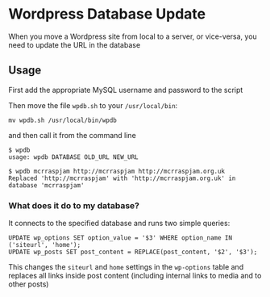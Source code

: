 # Wordpress Database Update

When you move a Wordpress site from local to a server, or vice-versa, you need to update the URL in the database

## Usage

First add the appropriate MySQL username and password to the script

Then move the file ```wpdb.sh``` to your ```/usr/local/bin```:
```
mv wpdb.sh /usr/local/bin/wpdb
```

and then call it from the command line

```
$ wpdb
usage: wpdb DATABASE OLD_URL NEW_URL

$ wpdb mcrraspjam http://mcrraspjam http://mcrraspjam.org.uk
Replaced 'http://mcrraspjam' with 'http://mcrraspjam.org.uk' in database 'mcrraspjam'
```

### What does it do to my database?

It connects to the specified database and runs two simple queries:
```
UPDATE wp_options SET option_value = '$3' WHERE option_name IN ('siteurl', 'home');
UPDATE wp_posts SET post_content = REPLACE(post_content, '$2', '$3');
```

This changes the ```siteurl``` and ```home``` settings in the ```wp-options``` table and replaces all links inside post content (including internal links to media and to other posts)
